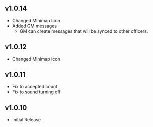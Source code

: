 ## v1.0.14
* Changed Minimap Icon
* Added GM messages
    - GM can create messages that will be synced to other officers.

## v1.0.12
* Changed Minimap Icon

## v1.0.11

* Fix to accepted count
* Fix to sound turning off

## v1.0.10

* Initial Release

